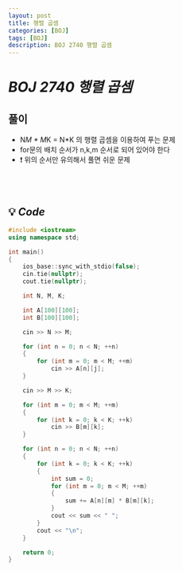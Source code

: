 ```yaml
---
layout: post
title: 행렬 곱셈
categories: [BOJ]
tags: [BOJ]
description: BOJ 2740 행렬 곱셈
---
```


# **_BOJ 2740 행렬 곱셈_**

## 풀이

- N*M * M*K = N*K 의 행렬 곱셈을 이용하여 푸는 문제
- for문의 배치 순서가 n,k,m 순서로 되어 있어야 한다
- ❗️ 위의 순서만 유의해서 풀면 쉬운 문제

<br><br/>

## 💡 **_Code_**

```c++
#include <iostream>
using namespace std;

int main()
{
    ios_base::sync_with_stdio(false);
    cin.tie(nullptr);
    cout.tie(nullptr);

    int N, M, K;

    int A[100][100];
    int B[100][100];

    cin >> N >> M;

    for (int n = 0; n < N; ++n)
    {
        for (int m = 0; m < M; ++m)
            cin >> A[n][j];
    }

    cin >> M >> K;

    for (int m = 0; m < M; ++m)
    {
        for (int k = 0; k < K; ++k)
            cin >> B[m][k];
    }

    for (int n = 0; n < N; ++n)
    {
        for (int k = 0; k < K; ++k)
        {
            int sum = 0;
            for (int m = 0; m < M; ++m)
            {
                sum += A[n][m] * B[m][k];
            }
            cout << sum << " ";
        }
        cout << "\n";
    }

    return 0;
}
```
